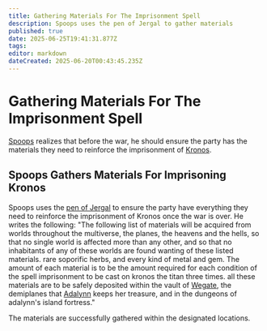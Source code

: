 ```yaml
---
title: Gathering Materials For The Imprisonment Spell
description: Spoops uses the pen of Jergal to gather materials
published: true
date: 2025-06-25T19:41:31.877Z
tags: 
editor: markdown
dateCreated: 2025-06-20T00:43:45.235Z
---
```


# Gathering Materials For The Imprisonment Spell
[Spoops](/characters/spoops) realizes that before the war, he should ensure the party has the materials they need to reinforce the imprisonment of [Kronos](/characters/kronos).


## Spoops Gathers Materials For Imprisoning Kronos
Spoops uses the [pen of Jergal](/items/Feathered-Pen-Of-Jergal) to ensure the party have everything they need to reinforce the imprisonment of Kronos once the war is over. He writes the following:
"The following list of materials will be acquired from worlds throughout the multiverse, the planes, the heavens and the hells, so that no single world is affected more than any other, and so that no inhabitants of any of these worlds are found wanting of these listed materials. rare soporific herbs, and every kind of metal and gem. The amount of each material is to be the amount required for each condition of the spell imprisonment to be cast on kronos the titan three times. all these materials are to be safely deposited within the vault of [Wegate](/locations/Mardun/Wegate), the demiplanes that [Adalynn](/characters/adalynn) keeps her treasure, and in the dungeons of adalynn's island fortress."

The materials are successfully gathered within the designated locations.